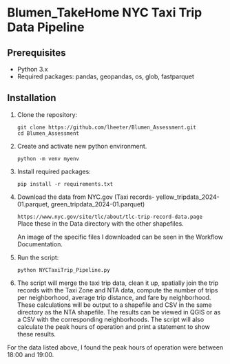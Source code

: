 # Blumen_TakeHome NYC Taxi Trip Data Pipeline

## Prerequisites
- Python 3.x
- Required packages: pandas, geopandas, os, glob, fastparquet

## Installation

1. Clone the repository:

   `git clone https://github.com/lheeter/Blumen_Assessment.git`  
   `cd Blumen_Assessment`
   
2. Create and activate new python environment.
   
   `python -m venv myenv`

3. Install required packages:
   
   `pip install -r requirements.txt`

4. Download the data from NYC.gov (Taxi records- yellow_tripdata_2024-01.parquet, green_tripdata_2024-01.parquet)
   
   `https://www.nyc.gov/site/tlc/about/tlc-trip-record-data.page`  
   Place these in the Data directory with the other shapefiles.

   An image of the specific files I downloaded can be seen in the Workflow Documentation.
   
6. Run the script:  

   `python NYCTaxiTrip_Pipeline.py`

7. The script will merge the taxi trip data, clean it up, spatially join the trip records with the Taxi Zone and NTA data, compute the number of trips per neighborhood, average trip distance, and fare by neighborhood. These calculations will be output to a shapefile and CSV in the same directory as the NTA shapefile. The results can be viewed in QGIS or as a CSV with the corresponding neighborhoods.
The script will also calculate the peak hours of operation and print a statement to show these results. 

For the data listed above, I found the peak hours of operation were between 18:00 and 19:00.
